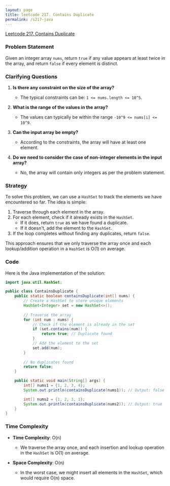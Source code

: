 ```yaml
---
layout: page
title: leetcode 217. Contains Duplicate
permalink: /s217-java
---
```

[Leetcode 217. Contains Duplicate](https://algoadvance.github.io/algoadvance/l217)
### Problem Statement
Given an integer array `nums`, return `true` if any value appears at least twice in the array, and return `false` if every element is distinct.

### Clarifying Questions
1. **Is there any constraint on the size of the array?**
   - The typical constraints can be: `1 <= nums.length <= 10^5`.

2. **What is the range of the values in the array?**
   - The values can typically be within the range `-10^9 <= nums[i] <= 10^9`.

3. **Can the input array be empty?**
   - According to the constraints, the array will have at least one element.

4. **Do we need to consider the case of non-integer elements in the input array?**
   - No, the array will contain only integers as per the problem statement.

### Strategy
To solve this problem, we can use a `HashSet` to track the elements we have encountered so far. The idea is simple:
1. Traverse through each element in the array.
2. For each element, check if it already exists in the `HashSet`.
   - If it does, return `true` as we have found a duplicate.
   - If it doesn't, add the element to the `HashSet`.
3. If the loop completes without finding any duplicates, return `false`.

This approach ensures that we only traverse the array once and each lookup/addition operation in a `HashSet` is O(1) on average.

### Code
Here is the Java implementation of the solution:

```java
import java.util.HashSet;

public class ContainsDuplicate {
    public static boolean containsDuplicate(int[] nums) {
        // Create a HashSet to store unique elements
        HashSet<Integer> set = new HashSet<>();
        
        // Traverse the array
        for (int num : nums) {
            // Check if the element is already in the set
            if (set.contains(num)) {
                return true; // Duplicate found
            }
            // Add the element to the set
            set.add(num);
        }
        
        // No duplicates found
        return false;
    }

    public static void main(String[] args) {
        int[] nums1 = {1, 2, 3, 4};
        System.out.println(containsDuplicate(nums1)); // Output: false

        int[] nums2 = {1, 2, 3, 1};
        System.out.println(containsDuplicate(nums2)); // Output: true
    }
}
```

### Time Complexity
- **Time Complexity**: O(n)
  - We traverse the array once, and each insertion and lookup operation in the `HashSet` is O(1) on average.
  
- **Space Complexity**: O(n)
  - In the worst case, we might insert all elements in the `HashSet`, which would require O(n) space.